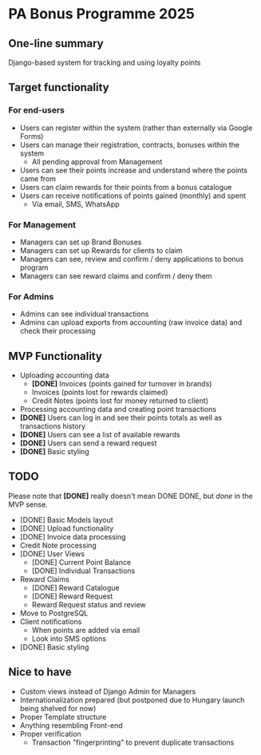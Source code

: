 # PA Bonus Programme 2025

## One-line summary
Django-based system for tracking and using loyalty points

## Target functionality
### For end-users
- Users can register within the system (rather than externally via Google Forms)
- Users can manage their registration, contracts, bonuses within the system
    - All pending approval from Management
- Users can see their points increase and understand where the points came from
- Users can claim rewards for their points from a bonus catalogue
- Users can receive notifications of points gained (monthly) and spent
    - Via email, SMS, WhatsApp

### For Management
- Managers can set up Brand Bonuses
- Managers can set up Rewards for clients to claim
- Managers can see, review and confirm / deny applications to bonus program
- Managers can see reward claims and confirm / deny them

### For Admins
- Admins can see individual transactions
- Admins can upload exports from accounting (raw invoice data) and check their processing

## MVP Functionality
- Uploading accounting data
    - **[DONE]** Invoices (points gained for turnover in brands)
    - Invoices (points lost for rewards claimed)
    - Credit Notes (points lost for money returned to client)
- Processing accounting data and creating point transactions
- **[DONE]** Users can log in and see their points totals as well as transactions history
- **[DONE]** Users can see a list of available rewards
- **[DONE]** Users can send a reward request
- **[DONE]** Basic styling

## TODO
Please note that **[DONE]** really doesn't mean DONE DONE, but _done_ in the MVP sense.
- [DONE] Basic Models layout
- [DONE] Upload functionality
- [DONE] Invoice data processing
- Credit Note processing
- [DONE] User Views
    - [DONE] Current Point Balance
    - [DONE] Individual Transactions
- Reward Claims
    - [DONE] Reward Catalogue
    - [DONE] Reward Request
    - Reward Request status and review
- Move to PostgreSQL
- Client notifications
    - When points are added via email
    - Look into SMS options
- [DONE] Basic styling

## Nice to have
- Custom views instead of Django Admin for Managers
- Internationalization prepared (but postponed due to Hungary launch being shelved for now)
- Proper Template structure
- Anything resembling Front-end
- Proper verification
    - Transaction "fingerprinting" to prevent duplicate transactions

